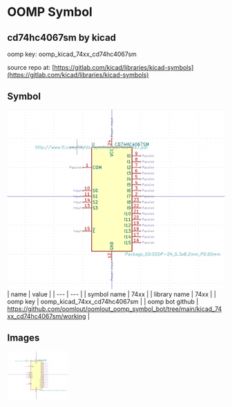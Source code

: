 # OOMP Symbol  
## cd74hc4067sm  by kicad  
  
oomp key: oomp_kicad_74xx_cd74hc4067sm  
  
source repo at: [https://gitlab.com/kicad/libraries/kicad-symbols](https://gitlab.com/kicad/libraries/kicad-symbols)  
## Symbol  
  
[![working.png](working_600.png)](working.png)  
| name | value | 
| --- | --- | 
| symbol name | 74xx | 
| library name | 74xx | 
| oomp key | oomp_kicad_74xx_cd74hc4067sm | 
| oomp bot github | https://github.com/oomlout/oomlout_oomp_symbol_bot/tree/main/kicad_74xx_cd74hc4067sm/working | 
## Images  
  
[![working.png](working_140.png)](working.png)  
